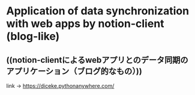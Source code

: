 # Application of data synchronization with web apps by notion-client (blog-like)
## ((notion-clientによるwebアプリとのデータ同期のアプリケーション（ブログ的なもの）))


link → 
https://diceke.pythonanywhere.com/

